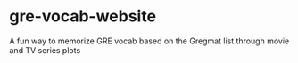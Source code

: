 # gre-vocab-website
A fun way to memorize GRE vocab based on the Gregmat list through movie and TV series plots 
